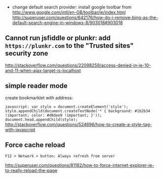 - change default search provider: install google toolbar from http://www.google.com/intl/en-GB/toolbar/ie/index.html http://superuser.com/questions/642176/how-do-i-remove-bing-as-the-default-search-engine-in-windows-8/903018#903018

## Cannot run jsfiddle or plunkr: add `https://plunkr.com` to the "Trusted sites" security zone

http://stackoverflow.com/questions/22098259/access-denied-in-ie-10-and-11-when-ajax-target-is-localhost

## simple reader mode

create bookmarklet with address:

`javascript: var style = document.createElement('style'); style.appendChild(document.createTextNode('* { background: #1b2b34 !important; color: #d8dee9 !important; }')); document.head.appendChild(style);`
 http://stackoverflow.com/questions/524696/how-to-create-a-style-tag-with-javascript

## Force cache reload

`F12 > Network > button: Always refresh from server`

http://superuser.com/questions/81182/how-to-force-internet-explorer-ie-to-really-reload-the-page
